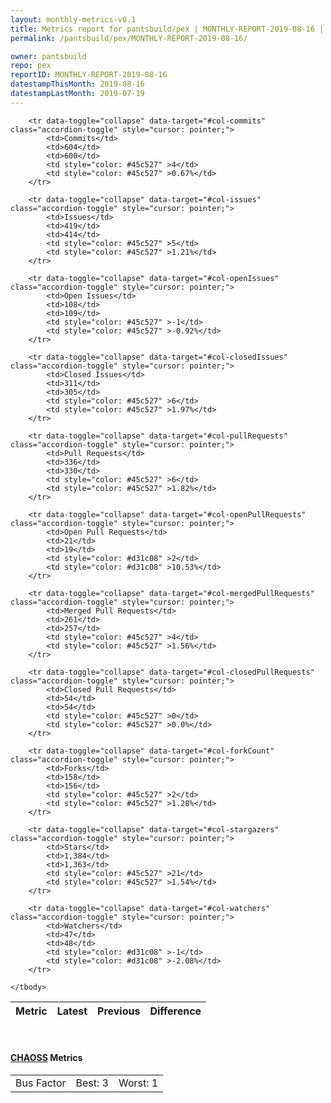 ```yaml
---
layout: monthly-metrics-v0.1
title: Metrics report for pantsbuild/pex | MONTHLY-REPORT-2019-08-16 | 2019-08-16
permalink: /pantsbuild/pex/MONTHLY-REPORT-2019-08-16/

owner: pantsbuild
repo: pex
reportID: MONTHLY-REPORT-2019-08-16
datestampThisMonth: 2019-08-16
datestampLastMonth: 2019-07-19
---
```



<table class="table table-condensed" style="border-collapse:collapse;">
    <thead>
    <tr>
        <th>Metric</th>
        <th>Latest</th>
        <th>Previous</th>
        <th colspan="2" style="text-align: center;">Difference</th>
    </tr>
    </thead>
    <tbody>

        <tr data-toggle="collapse" data-target="#col-commits" class="accordion-toggle" style="cursor: pointer;">
            <td>Commits</td>
            <td>604</td>
            <td>600</td>
            <td style="color: #45c527" >4</td>
            <td style="color: #45c527" >0.67%</td>
        </tr>
        
        <tr data-toggle="collapse" data-target="#col-issues" class="accordion-toggle" style="cursor: pointer;">
            <td>Issues</td>
            <td>419</td>
            <td>414</td>
            <td style="color: #45c527" >5</td>
            <td style="color: #45c527" >1.21%</td>
        </tr>
        
        <tr data-toggle="collapse" data-target="#col-openIssues" class="accordion-toggle" style="cursor: pointer;">
            <td>Open Issues</td>
            <td>108</td>
            <td>109</td>
            <td style="color: #45c527" >-1</td>
            <td style="color: #45c527" >-0.92%</td>
        </tr>
        
        <tr data-toggle="collapse" data-target="#col-closedIssues" class="accordion-toggle" style="cursor: pointer;">
            <td>Closed Issues</td>
            <td>311</td>
            <td>305</td>
            <td style="color: #45c527" >6</td>
            <td style="color: #45c527" >1.97%</td>
        </tr>
        
        <tr data-toggle="collapse" data-target="#col-pullRequests" class="accordion-toggle" style="cursor: pointer;">
            <td>Pull Requests</td>
            <td>336</td>
            <td>330</td>
            <td style="color: #45c527" >6</td>
            <td style="color: #45c527" >1.82%</td>
        </tr>
        
        <tr data-toggle="collapse" data-target="#col-openPullRequests" class="accordion-toggle" style="cursor: pointer;">
            <td>Open Pull Requests</td>
            <td>21</td>
            <td>19</td>
            <td style="color: #d31c08" >2</td>
            <td style="color: #d31c08" >10.53%</td>
        </tr>
        
        <tr data-toggle="collapse" data-target="#col-mergedPullRequests" class="accordion-toggle" style="cursor: pointer;">
            <td>Merged Pull Requests</td>
            <td>261</td>
            <td>257</td>
            <td style="color: #45c527" >4</td>
            <td style="color: #45c527" >1.56%</td>
        </tr>
        
        <tr data-toggle="collapse" data-target="#col-closedPullRequests" class="accordion-toggle" style="cursor: pointer;">
            <td>Closed Pull Requests</td>
            <td>54</td>
            <td>54</td>
            <td style="color: #45c527" >0</td>
            <td style="color: #45c527" >0.0%</td>
        </tr>
        
        <tr data-toggle="collapse" data-target="#col-forkCount" class="accordion-toggle" style="cursor: pointer;">
            <td>Forks</td>
            <td>158</td>
            <td>156</td>
            <td style="color: #45c527" >2</td>
            <td style="color: #45c527" >1.28%</td>
        </tr>
        
        <tr data-toggle="collapse" data-target="#col-stargazers" class="accordion-toggle" style="cursor: pointer;">
            <td>Stars</td>
            <td>1,384</td>
            <td>1,363</td>
            <td style="color: #45c527" >21</td>
            <td style="color: #45c527" >1.54%</td>
        </tr>
        
        <tr data-toggle="collapse" data-target="#col-watchers" class="accordion-toggle" style="cursor: pointer;">
            <td>Watchers</td>
            <td>47</td>
            <td>48</td>
            <td style="color: #d31c08" >-1</td>
            <td style="color: #d31c08" >-2.08%</td>
        </tr>
        
    </tbody>
</table>
<br>
<h4><a target="_blank" href="https://chaoss.community/">CHAOSS</a> Metrics</h4>

<table class="table table-condensed" style="border-collapse:collapse;">
    <tbody>
        <td>Bus Factor</td>
        <td>Best: 3</td>
        <td>Worst: 1</td>
    </tbody>
</table>
